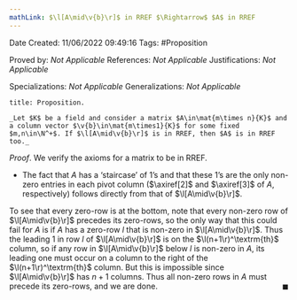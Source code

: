 ```yaml
---
mathLink: $\l[A\mid\v{b}\r]$ in RREF $\Rightarrow$ $A$ in RREF
---
```


<div class="topSpace"></div>

Date Created: 11/06/2022 09:49:16
Tags: #Proposition

Proved by: _Not Applicable_
References: _Not Applicable_
Justifications: _Not Applicable_

Specializations: _Not Applicable_
Generalizations: _Not Applicable_

``` ad-Proposition
title: Proposition.

_Let $K$ be a field and consider a matrix $A\in\mat{m\times n}{K}$ and a column vector $\v{b}\in\mat{m\times1}{K}$ for some fixed $m,n\in\N^+$. If $\l[A\mid\v{b}\r]$ is in RREF, then $A$ is in RREF too._

```

_Proof_. We verify the axioms for a matrix to be in RREF.
* The fact that $A$ has a $\textrm{`}$staircase$\textrm{'}$ of $1\textrm{'}$s and that these $1\textrm{'}$s are the only non-zero entries in each pivot column ($\axiref[2]$ and $\axiref[3]$ of $A$, respectively) follows directly from that of $\l[A\mid\v{b}\r]$.

To see that every zero-row is at the bottom, note that every non-zero row of $\l[A\mid\v{b}\r]$ precedes its zero-rows, so the only way that this could fail for $A$ is if $A$ has a zero-row $l$ that is non-zero in $\l[A\mid\v{b}\r]$. Thus the leading 1 in row $l$ of $\l[A\mid\v{b}\r]$ is on the $\l(n+1\r)^\textrm{th}$ column, so if any row in $\l[A\mid\v{b}\r]$ below $l$ is non-zero in $A$, its leading one must occur on a column to the right of the $\l(n+1\r)^\textrm{th}$ column. But this is impossible since $\l[A\mid\v{b}\r]$ has $n+1$ columns. Thus all non-zero rows in $A$ must precede its zero-rows, and we are done.<span style="float:right;">$\blacksquare$</span>
